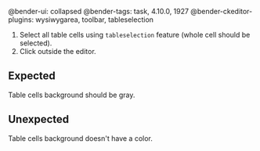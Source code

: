 @bender-ui: collapsed
@bender-tags: task, 4.10.0, 1927
@bender-ckeditor-plugins: wysiwygarea, toolbar, tableselection 

1. Select all table cells using `tableselection` feature (whole cell should be selected).
1. Click outside the editor.

## Expected

Table cells background should be gray.

## Unexpected

Table cells background doesn't have a color.
